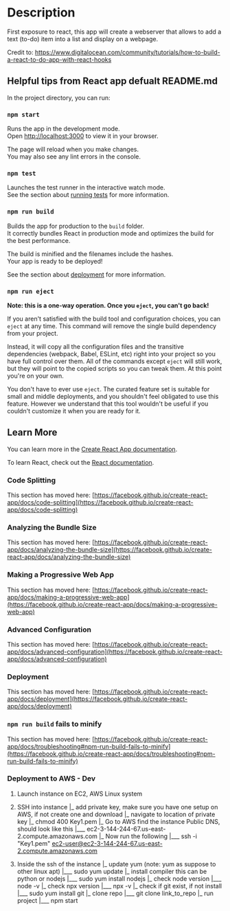 # Description

First exposure to react, this app will create a webserver that allows to add a text (to-do) item into a list and display on a webpage. 

Credit to:
https://www.digitalocean.com/community/tutorials/how-to-build-a-react-to-do-app-with-react-hooks



## Helpful tips from React app defualt README.md

In the project directory, you can run:

### `npm start`

Runs the app in the development mode.\
Open [http://localhost:3000](http://localhost:3000) to view it in your browser.

The page will reload when you make changes.\
You may also see any lint errors in the console.

### `npm test`

Launches the test runner in the interactive watch mode.\
See the section about [running tests](https://facebook.github.io/create-react-app/docs/running-tests) for more information.

### `npm run build`

Builds the app for production to the `build` folder.\
It correctly bundles React in production mode and optimizes the build for the best performance.

The build is minified and the filenames include the hashes.\
Your app is ready to be deployed!

See the section about [deployment](https://facebook.github.io/create-react-app/docs/deployment) for more information.

### `npm run eject`

**Note: this is a one-way operation. Once you `eject`, you can't go back!**

If you aren't satisfied with the build tool and configuration choices, you can `eject` at any time. This command will remove the single build dependency from your project.

Instead, it will copy all the configuration files and the transitive dependencies (webpack, Babel, ESLint, etc) right into your project so you have full control over them. All of the commands except `eject` will still work, but they will point to the copied scripts so you can tweak them. At this point you're on your own.

You don't have to ever use `eject`. The curated feature set is suitable for small and middle deployments, and you shouldn't feel obligated to use this feature. However we understand that this tool wouldn't be useful if you couldn't customize it when you are ready for it.

## Learn More

You can learn more in the [Create React App documentation](https://facebook.github.io/create-react-app/docs/getting-started).

To learn React, check out the [React documentation](https://reactjs.org/).

### Code Splitting

This section has moved here: [https://facebook.github.io/create-react-app/docs/code-splitting](https://facebook.github.io/create-react-app/docs/code-splitting)

### Analyzing the Bundle Size

This section has moved here: [https://facebook.github.io/create-react-app/docs/analyzing-the-bundle-size](https://facebook.github.io/create-react-app/docs/analyzing-the-bundle-size)

### Making a Progressive Web App

This section has moved here: [https://facebook.github.io/create-react-app/docs/making-a-progressive-web-app](https://facebook.github.io/create-react-app/docs/making-a-progressive-web-app)

### Advanced Configuration

This section has moved here: [https://facebook.github.io/create-react-app/docs/advanced-configuration](https://facebook.github.io/create-react-app/docs/advanced-configuration)

### Deployment

This section has moved here: [https://facebook.github.io/create-react-app/docs/deployment](https://facebook.github.io/create-react-app/docs/deployment)

### `npm run build` fails to minify

This section has moved here: [https://facebook.github.io/create-react-app/docs/troubleshooting#npm-run-build-fails-to-minify](https://facebook.github.io/create-react-app/docs/troubleshooting#npm-run-build-fails-to-minify)

### Deployment to AWS - Dev
1. Launch instance on EC2, AWS Linux system 

2. SSH into instance
|_ add private key, make sure you have one setup on AWS, if not create one and download
|_ navigate to location of private key 
|_ chmod 400 Key1.pem
|_ Go to AWS find the instance Public DNS, should look like this
|___ ec2-3-144-244-67.us-east-2.compute.amazonaws.com
|_ Now run the following 
|___ ssh -i "Key1.pem" ec2-user@ec2-3-144-244-67.us-east-2.compute.amazonaws.com


3. Inside the ssh of the instance 
|_ update yum (note: yum as suppose to other linux apt) 
|___ sudo yum update
|_ install compiler this can be python or nodejs
|___ sudo yum install nodejs
|_ check node version
|___ node -v
|_ check npx version
|___ npx -v
|_ check if git exist, if not install
|___ sudo yum install git
|_ clone repo 
|___ git clone link_to_repo
|_ run project 
|___ npm start 
